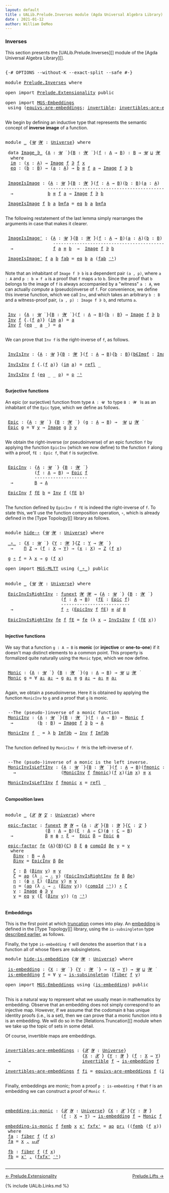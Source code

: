 ```yaml
---
layout: default
title : UALib.Prelude.Inverses module (Agda Universal Algebra Library)
date : 2021-01-12
author: William DeMeo
---
```


### <a id="inverses">Inverses</a>

This section presents the [UALib.Prelude.Inverses][] module of the [Agda Universal Algebra Library][].

<pre class="Agda">

<a id="290" class="Symbol">{-#</a> <a id="294" class="Keyword">OPTIONS</a> <a id="302" class="Pragma">--without-K</a> <a id="314" class="Pragma">--exact-split</a> <a id="328" class="Pragma">--safe</a> <a id="335" class="Symbol">#-}</a>

<a id="340" class="Keyword">module</a> <a id="347" href="Prelude.Inverses.html" class="Module">Prelude.Inverses</a> <a id="364" class="Keyword">where</a>

<a id="371" class="Keyword">open</a> <a id="376" class="Keyword">import</a> <a id="383" href="Prelude.Extensionality.html" class="Module">Prelude.Extensionality</a> <a id="406" class="Keyword">public</a>

<a id="414" class="Keyword">open</a> <a id="419" class="Keyword">import</a> <a id="426" href="MGS-Embeddings.html" class="Module">MGS-Embeddings</a>
 <a id="442" class="Keyword">using</a> <a id="448" class="Symbol">(</a><a id="449" href="MGS-Embeddings.html#1410" class="Function">equivs-are-embeddings</a><a id="470" class="Symbol">;</a> <a id="472" href="MGS-Equivalences.html#370" class="Function">invertible</a><a id="482" class="Symbol">;</a> <a id="484" href="MGS-Equivalences.html#2127" class="Function">invertibles-are-equivs</a><a id="506" class="Symbol">)</a> <a id="508" class="Keyword">public</a>

</pre>

We begin by defining an inductive type that represents the semantic concept of **inverse image** of a function.

<pre class="Agda">

<a id="655" class="Keyword">module</a> <a id="662" href="Prelude.Inverses.html#662" class="Module">_</a> <a id="664" class="Symbol">{</a><a id="665" href="Prelude.Inverses.html#665" class="Bound">𝓤</a> <a id="667" href="Prelude.Inverses.html#667" class="Bound">𝓦</a> <a id="669" class="Symbol">:</a> <a id="671" href="Agda.Primitive.html#423" class="Postulate">Universe</a><a id="679" class="Symbol">}</a> <a id="681" class="Keyword">where</a>

 <a id="689" class="Keyword">data</a> <a id="694" href="Prelude.Inverses.html#694" class="Datatype Operator">Image_∋_</a> <a id="703" class="Symbol">{</a><a id="704" href="Prelude.Inverses.html#704" class="Bound">A</a> <a id="706" class="Symbol">:</a> <a id="708" href="Prelude.Inverses.html#665" class="Bound">𝓤</a> <a id="710" href="Universes.html#403" class="Function Operator">̇</a> <a id="712" class="Symbol">}{</a><a id="714" href="Prelude.Inverses.html#714" class="Bound">B</a> <a id="716" class="Symbol">:</a> <a id="718" href="Prelude.Inverses.html#667" class="Bound">𝓦</a> <a id="720" href="Universes.html#403" class="Function Operator">̇</a> <a id="722" class="Symbol">}(</a><a id="724" href="Prelude.Inverses.html#724" class="Bound">f</a> <a id="726" class="Symbol">:</a> <a id="728" href="Prelude.Inverses.html#704" class="Bound">A</a> <a id="730" class="Symbol">→</a> <a id="732" href="Prelude.Inverses.html#714" class="Bound">B</a><a id="733" class="Symbol">)</a> <a id="735" class="Symbol">:</a> <a id="737" href="Prelude.Inverses.html#714" class="Bound">B</a> <a id="739" class="Symbol">→</a> <a id="741" href="Prelude.Inverses.html#665" class="Bound">𝓤</a> <a id="743" href="Agda.Primitive.html#636" class="Primitive Operator">⊔</a> <a id="745" href="Prelude.Inverses.html#667" class="Bound">𝓦</a> <a id="747" href="Universes.html#403" class="Function Operator">̇</a>
  <a id="751" class="Keyword">where</a>
  <a id="759" href="Prelude.Inverses.html#759" class="InductiveConstructor">im</a> <a id="762" class="Symbol">:</a> <a id="764" class="Symbol">(</a><a id="765" href="Prelude.Inverses.html#765" class="Bound">x</a> <a id="767" class="Symbol">:</a> <a id="769" href="Prelude.Inverses.html#704" class="Bound">A</a><a id="770" class="Symbol">)</a> <a id="772" class="Symbol">→</a> <a id="774" href="Prelude.Inverses.html#694" class="Datatype Operator">Image</a> <a id="780" href="Prelude.Inverses.html#724" class="Bound">f</a> <a id="782" href="Prelude.Inverses.html#694" class="Datatype Operator">∋</a> <a id="784" href="Prelude.Inverses.html#724" class="Bound">f</a> <a id="786" href="Prelude.Inverses.html#765" class="Bound">x</a>
  <a id="790" href="Prelude.Inverses.html#790" class="InductiveConstructor">eq</a> <a id="793" class="Symbol">:</a> <a id="795" class="Symbol">(</a><a id="796" href="Prelude.Inverses.html#796" class="Bound">b</a> <a id="798" class="Symbol">:</a> <a id="800" href="Prelude.Inverses.html#714" class="Bound">B</a><a id="801" class="Symbol">)</a> <a id="803" class="Symbol">→</a> <a id="805" class="Symbol">(</a><a id="806" href="Prelude.Inverses.html#806" class="Bound">a</a> <a id="808" class="Symbol">:</a> <a id="810" href="Prelude.Inverses.html#704" class="Bound">A</a><a id="811" class="Symbol">)</a> <a id="813" class="Symbol">→</a> <a id="815" href="Prelude.Inverses.html#796" class="Bound">b</a> <a id="817" href="Prelude.Equality.html#1231" class="Datatype Operator">≡</a> <a id="819" href="Prelude.Inverses.html#724" class="Bound">f</a> <a id="821" href="Prelude.Inverses.html#806" class="Bound">a</a> <a id="823" class="Symbol">→</a> <a id="825" href="Prelude.Inverses.html#694" class="Datatype Operator">Image</a> <a id="831" href="Prelude.Inverses.html#724" class="Bound">f</a> <a id="833" href="Prelude.Inverses.html#694" class="Datatype Operator">∋</a> <a id="835" href="Prelude.Inverses.html#796" class="Bound">b</a>


 <a id="840" href="Prelude.Inverses.html#840" class="Function">ImageIsImage</a> <a id="853" class="Symbol">:</a> <a id="855" class="Symbol">{</a><a id="856" href="Prelude.Inverses.html#856" class="Bound">A</a> <a id="858" class="Symbol">:</a> <a id="860" href="Prelude.Inverses.html#665" class="Bound">𝓤</a> <a id="862" href="Universes.html#403" class="Function Operator">̇</a><a id="863" class="Symbol">}{</a><a id="865" href="Prelude.Inverses.html#865" class="Bound">B</a> <a id="867" class="Symbol">:</a> <a id="869" href="Prelude.Inverses.html#667" class="Bound">𝓦</a> <a id="871" href="Universes.html#403" class="Function Operator">̇</a><a id="872" class="Symbol">}(</a><a id="874" href="Prelude.Inverses.html#874" class="Bound">f</a> <a id="876" class="Symbol">:</a> <a id="878" href="Prelude.Inverses.html#856" class="Bound">A</a> <a id="880" class="Symbol">→</a> <a id="882" href="Prelude.Inverses.html#865" class="Bound">B</a><a id="883" class="Symbol">)(</a><a id="885" href="Prelude.Inverses.html#885" class="Bound">b</a> <a id="887" class="Symbol">:</a> <a id="889" href="Prelude.Inverses.html#865" class="Bound">B</a><a id="890" class="Symbol">)(</a><a id="892" href="Prelude.Inverses.html#892" class="Bound">a</a> <a id="894" class="Symbol">:</a> <a id="896" href="Prelude.Inverses.html#856" class="Bound">A</a><a id="897" class="Symbol">)</a>
                <a id="915" class="Comment">---------------------------------------------</a>
  <a id="963" class="Symbol">→</a>             <a id="977" href="Prelude.Inverses.html#885" class="Bound">b</a> <a id="979" href="Prelude.Equality.html#1231" class="Datatype Operator">≡</a> <a id="981" href="Prelude.Inverses.html#874" class="Bound">f</a> <a id="983" href="Prelude.Inverses.html#892" class="Bound">a</a> <a id="985" class="Symbol">→</a> <a id="987" href="Prelude.Inverses.html#694" class="Datatype Operator">Image</a> <a id="993" href="Prelude.Inverses.html#874" class="Bound">f</a> <a id="995" href="Prelude.Inverses.html#694" class="Datatype Operator">∋</a> <a id="997" href="Prelude.Inverses.html#885" class="Bound">b</a>

 <a id="1001" href="Prelude.Inverses.html#840" class="Function">ImageIsImage</a> <a id="1014" href="Prelude.Inverses.html#1014" class="Bound">f</a> <a id="1016" href="Prelude.Inverses.html#1016" class="Bound">b</a> <a id="1018" href="Prelude.Inverses.html#1018" class="Bound">a</a> <a id="1020" href="Prelude.Inverses.html#1020" class="Bound">b≡fa</a> <a id="1025" class="Symbol">=</a> <a id="1027" href="Prelude.Inverses.html#790" class="InductiveConstructor">eq</a> <a id="1030" href="Prelude.Inverses.html#1016" class="Bound">b</a> <a id="1032" href="Prelude.Inverses.html#1018" class="Bound">a</a> <a id="1034" href="Prelude.Inverses.html#1020" class="Bound">b≡fa</a>

</pre>

The following restatement of the last lemma simply rearranges the arguments in case that makes it clearer.

<pre class="Agda">

 <a id="1175" href="Prelude.Inverses.html#1175" class="Function">ImageIsImage&#39;</a> <a id="1189" class="Symbol">:</a> <a id="1191" class="Symbol">{</a><a id="1192" href="Prelude.Inverses.html#1192" class="Bound">A</a> <a id="1194" class="Symbol">:</a> <a id="1196" href="Prelude.Inverses.html#665" class="Bound">𝓤</a> <a id="1198" href="Universes.html#403" class="Function Operator">̇</a><a id="1199" class="Symbol">}{</a><a id="1201" href="Prelude.Inverses.html#1201" class="Bound">B</a> <a id="1203" class="Symbol">:</a> <a id="1205" href="Prelude.Inverses.html#667" class="Bound">𝓦</a> <a id="1207" href="Universes.html#403" class="Function Operator">̇</a><a id="1208" class="Symbol">}(</a><a id="1210" href="Prelude.Inverses.html#1210" class="Bound">f</a> <a id="1212" class="Symbol">:</a> <a id="1214" href="Prelude.Inverses.html#1192" class="Bound">A</a> <a id="1216" class="Symbol">→</a> <a id="1218" href="Prelude.Inverses.html#1201" class="Bound">B</a><a id="1219" class="Symbol">)(</a><a id="1221" href="Prelude.Inverses.html#1221" class="Bound">a</a> <a id="1223" class="Symbol">:</a> <a id="1225" href="Prelude.Inverses.html#1192" class="Bound">A</a><a id="1226" class="Symbol">)(</a><a id="1228" href="Prelude.Inverses.html#1228" class="Bound">b</a> <a id="1230" class="Symbol">:</a> <a id="1232" href="Prelude.Inverses.html#1201" class="Bound">B</a><a id="1233" class="Symbol">)</a>
                  <a id="1253" class="Comment">---------------------------------------------</a>
  <a id="1301" class="Symbol">→</a>               <a id="1317" href="Prelude.Inverses.html#1210" class="Bound">f</a> <a id="1319" href="Prelude.Inverses.html#1221" class="Bound">a</a> <a id="1321" href="Prelude.Equality.html#1231" class="Datatype Operator">≡</a> <a id="1323" href="Prelude.Inverses.html#1228" class="Bound">b</a>  <a id="1326" class="Symbol">→</a>  <a id="1329" href="Prelude.Inverses.html#694" class="Datatype Operator">Image</a> <a id="1335" href="Prelude.Inverses.html#1210" class="Bound">f</a> <a id="1337" href="Prelude.Inverses.html#694" class="Datatype Operator">∋</a> <a id="1339" href="Prelude.Inverses.html#1228" class="Bound">b</a>

 <a id="1343" href="Prelude.Inverses.html#1175" class="Function">ImageIsImage&#39;</a> <a id="1357" href="Prelude.Inverses.html#1357" class="Bound">f</a> <a id="1359" href="Prelude.Inverses.html#1359" class="Bound">a</a> <a id="1361" href="Prelude.Inverses.html#1361" class="Bound">b</a> <a id="1363" href="Prelude.Inverses.html#1363" class="Bound">fab</a> <a id="1367" class="Symbol">=</a> <a id="1369" href="Prelude.Inverses.html#790" class="InductiveConstructor">eq</a> <a id="1372" href="Prelude.Inverses.html#1361" class="Bound">b</a> <a id="1374" href="Prelude.Inverses.html#1359" class="Bound">a</a> <a id="1376" class="Symbol">(</a><a id="1377" href="Prelude.Inverses.html#1363" class="Bound">fab</a> <a id="1381" href="MGS-MLTT.html#6125" class="Function Operator">⁻¹</a><a id="1383" class="Symbol">)</a>

</pre>

Note that an inhabitant of `Image f ∋ b` is a dependent pair `(a , p)`, where `a : A` and `p : b ≡ f a` is a proof that `f` maps `a` to `b`.  Since the proof that `b` belongs to the image of `f` is always accompanied by a "witness" `a : A`, we can actually *compute* a (pseudo)inverse of `f`. For convenience, we define this inverse function, which we call `Inv`, and which takes an arbitrary `b : B` and a witness-proof pair, `(a , p) : Image f ∋ b`, and returns `a`.

<pre class="Agda">

 <a id="1883" href="Prelude.Inverses.html#1883" class="Function">Inv</a> <a id="1887" class="Symbol">:</a> <a id="1889" class="Symbol">{</a><a id="1890" href="Prelude.Inverses.html#1890" class="Bound">A</a> <a id="1892" class="Symbol">:</a> <a id="1894" href="Prelude.Inverses.html#665" class="Bound">𝓤</a> <a id="1896" href="Universes.html#403" class="Function Operator">̇</a> <a id="1898" class="Symbol">}{</a><a id="1900" href="Prelude.Inverses.html#1900" class="Bound">B</a> <a id="1902" class="Symbol">:</a> <a id="1904" href="Prelude.Inverses.html#667" class="Bound">𝓦</a> <a id="1906" href="Universes.html#403" class="Function Operator">̇</a> <a id="1908" class="Symbol">}(</a><a id="1910" href="Prelude.Inverses.html#1910" class="Bound">f</a> <a id="1912" class="Symbol">:</a> <a id="1914" href="Prelude.Inverses.html#1890" class="Bound">A</a> <a id="1916" class="Symbol">→</a> <a id="1918" href="Prelude.Inverses.html#1900" class="Bound">B</a><a id="1919" class="Symbol">){</a><a id="1921" href="Prelude.Inverses.html#1921" class="Bound">b</a> <a id="1923" class="Symbol">:</a> <a id="1925" href="Prelude.Inverses.html#1900" class="Bound">B</a><a id="1926" class="Symbol">}</a> <a id="1928" class="Symbol">→</a> <a id="1930" href="Prelude.Inverses.html#694" class="Datatype Operator">Image</a> <a id="1936" href="Prelude.Inverses.html#1910" class="Bound">f</a> <a id="1938" href="Prelude.Inverses.html#694" class="Datatype Operator">∋</a> <a id="1940" href="Prelude.Inverses.html#1921" class="Bound">b</a>  <a id="1943" class="Symbol">→</a>  <a id="1946" href="Prelude.Inverses.html#1890" class="Bound">A</a>
 <a id="1949" href="Prelude.Inverses.html#1883" class="Function">Inv</a> <a id="1953" href="Prelude.Inverses.html#1953" class="Bound">f</a> <a id="1955" class="Symbol">{</a><a id="1956" class="DottedPattern Symbol">.(</a><a id="1958" href="Prelude.Inverses.html#1953" class="DottedPattern Bound">f</a> <a id="1960" href="Prelude.Inverses.html#1968" class="DottedPattern Bound">a</a><a id="1961" class="DottedPattern Symbol">)</a><a id="1962" class="Symbol">}</a> <a id="1964" class="Symbol">(</a><a id="1965" href="Prelude.Inverses.html#759" class="InductiveConstructor">im</a> <a id="1968" href="Prelude.Inverses.html#1968" class="Bound">a</a><a id="1969" class="Symbol">)</a> <a id="1971" class="Symbol">=</a> <a id="1973" href="Prelude.Inverses.html#1968" class="Bound">a</a>
 <a id="1976" href="Prelude.Inverses.html#1883" class="Function">Inv</a> <a id="1980" href="Prelude.Inverses.html#1980" class="Bound">f</a> <a id="1982" class="Symbol">(</a><a id="1983" href="Prelude.Inverses.html#790" class="InductiveConstructor">eq</a> <a id="1986" class="Symbol">_</a> <a id="1988" href="Prelude.Inverses.html#1988" class="Bound">a</a> <a id="1990" class="Symbol">_)</a> <a id="1993" class="Symbol">=</a> <a id="1995" href="Prelude.Inverses.html#1988" class="Bound">a</a>

</pre>

We can prove that `Inv f` is the right-inverse of `f`, as follows.

<pre class="Agda">

 <a id="2093" href="Prelude.Inverses.html#2093" class="Function">InvIsInv</a> <a id="2102" class="Symbol">:</a> <a id="2104" class="Symbol">{</a><a id="2105" href="Prelude.Inverses.html#2105" class="Bound">A</a> <a id="2107" class="Symbol">:</a> <a id="2109" href="Prelude.Inverses.html#665" class="Bound">𝓤</a> <a id="2111" href="Universes.html#403" class="Function Operator">̇</a><a id="2112" class="Symbol">}{</a><a id="2114" href="Prelude.Inverses.html#2114" class="Bound">B</a> <a id="2116" class="Symbol">:</a> <a id="2118" href="Prelude.Inverses.html#667" class="Bound">𝓦</a> <a id="2120" href="Universes.html#403" class="Function Operator">̇</a><a id="2121" class="Symbol">}(</a><a id="2123" href="Prelude.Inverses.html#2123" class="Bound">f</a> <a id="2125" class="Symbol">:</a> <a id="2127" href="Prelude.Inverses.html#2105" class="Bound">A</a> <a id="2129" class="Symbol">→</a> <a id="2131" href="Prelude.Inverses.html#2114" class="Bound">B</a><a id="2132" class="Symbol">){</a><a id="2134" href="Prelude.Inverses.html#2134" class="Bound">b</a> <a id="2136" class="Symbol">:</a> <a id="2138" href="Prelude.Inverses.html#2114" class="Bound">B</a><a id="2139" class="Symbol">}(</a><a id="2141" href="Prelude.Inverses.html#2141" class="Bound">b∈Imgf</a> <a id="2148" class="Symbol">:</a> <a id="2150" href="Prelude.Inverses.html#694" class="Datatype Operator">Image</a> <a id="2156" href="Prelude.Inverses.html#2123" class="Bound">f</a> <a id="2158" href="Prelude.Inverses.html#694" class="Datatype Operator">∋</a> <a id="2160" href="Prelude.Inverses.html#2134" class="Bound">b</a><a id="2161" class="Symbol">)</a> <a id="2163" class="Symbol">→</a> <a id="2165" href="Prelude.Inverses.html#2123" class="Bound">f</a><a id="2166" class="Symbol">(</a><a id="2167" href="Prelude.Inverses.html#1883" class="Function">Inv</a> <a id="2171" href="Prelude.Inverses.html#2123" class="Bound">f</a> <a id="2173" href="Prelude.Inverses.html#2141" class="Bound">b∈Imgf</a><a id="2179" class="Symbol">)</a> <a id="2181" href="Prelude.Equality.html#1231" class="Datatype Operator">≡</a> <a id="2183" href="Prelude.Inverses.html#2134" class="Bound">b</a>

 <a id="2187" href="Prelude.Inverses.html#2093" class="Function">InvIsInv</a> <a id="2196" href="Prelude.Inverses.html#2196" class="Bound">f</a> <a id="2198" class="Symbol">{</a><a id="2199" class="DottedPattern Symbol">.(</a><a id="2201" href="Prelude.Inverses.html#2196" class="DottedPattern Bound">f</a> <a id="2203" href="Prelude.Inverses.html#2211" class="DottedPattern Bound">a</a><a id="2204" class="DottedPattern Symbol">)</a><a id="2205" class="Symbol">}</a> <a id="2207" class="Symbol">(</a><a id="2208" href="Prelude.Inverses.html#759" class="InductiveConstructor">im</a> <a id="2211" href="Prelude.Inverses.html#2211" class="Bound">a</a><a id="2212" class="Symbol">)</a> <a id="2214" class="Symbol">=</a> <a id="2216" href="Prelude.Equality.html#1413" class="InductiveConstructor">refl</a> <a id="2221" class="Symbol">_</a>

 <a id="2225" href="Prelude.Inverses.html#2093" class="Function">InvIsInv</a> <a id="2234" href="Prelude.Inverses.html#2234" class="Bound">f</a> <a id="2236" class="Symbol">(</a><a id="2237" href="Prelude.Inverses.html#790" class="InductiveConstructor">eq</a> <a id="2240" class="Symbol">_</a> <a id="2242" class="Symbol">_</a> <a id="2244" href="Prelude.Inverses.html#2244" class="Bound">p</a><a id="2245" class="Symbol">)</a> <a id="2247" class="Symbol">=</a> <a id="2249" href="Prelude.Inverses.html#2244" class="Bound">p</a> <a id="2251" href="MGS-MLTT.html#6125" class="Function Operator">⁻¹</a>

</pre>





#### <a id="surjective-functions">Surjective functions</a>

An epic (or surjective) function from type `A : 𝓤 ̇` to type `B : 𝓦 ̇` is as an inhabitant of the `Epic` type, which we define as follows.

<pre class="Agda">

 <a id="2486" href="Prelude.Inverses.html#2486" class="Function">Epic</a> <a id="2491" class="Symbol">:</a> <a id="2493" class="Symbol">{</a><a id="2494" href="Prelude.Inverses.html#2494" class="Bound">A</a> <a id="2496" class="Symbol">:</a> <a id="2498" href="Prelude.Inverses.html#665" class="Bound">𝓤</a> <a id="2500" href="Universes.html#403" class="Function Operator">̇</a> <a id="2502" class="Symbol">}</a> <a id="2504" class="Symbol">{</a><a id="2505" href="Prelude.Inverses.html#2505" class="Bound">B</a> <a id="2507" class="Symbol">:</a> <a id="2509" href="Prelude.Inverses.html#667" class="Bound">𝓦</a> <a id="2511" href="Universes.html#403" class="Function Operator">̇</a> <a id="2513" class="Symbol">}</a> <a id="2515" class="Symbol">(</a><a id="2516" href="Prelude.Inverses.html#2516" class="Bound">g</a> <a id="2518" class="Symbol">:</a> <a id="2520" href="Prelude.Inverses.html#2494" class="Bound">A</a> <a id="2522" class="Symbol">→</a> <a id="2524" href="Prelude.Inverses.html#2505" class="Bound">B</a><a id="2525" class="Symbol">)</a> <a id="2527" class="Symbol">→</a>  <a id="2530" href="Prelude.Inverses.html#665" class="Bound">𝓤</a> <a id="2532" href="Agda.Primitive.html#636" class="Primitive Operator">⊔</a> <a id="2534" href="Prelude.Inverses.html#667" class="Bound">𝓦</a> <a id="2536" href="Universes.html#403" class="Function Operator">̇</a>
 <a id="2539" href="Prelude.Inverses.html#2486" class="Function">Epic</a> <a id="2544" href="Prelude.Inverses.html#2544" class="Bound">g</a> <a id="2546" class="Symbol">=</a> <a id="2548" class="Symbol">∀</a> <a id="2550" href="Prelude.Inverses.html#2550" class="Bound">y</a> <a id="2552" class="Symbol">→</a> <a id="2554" href="Prelude.Inverses.html#694" class="Datatype Operator">Image</a> <a id="2560" href="Prelude.Inverses.html#2544" class="Bound">g</a> <a id="2562" href="Prelude.Inverses.html#694" class="Datatype Operator">∋</a> <a id="2564" href="Prelude.Inverses.html#2550" class="Bound">y</a>

</pre>

We obtain the right-inverse (or pseudoinverse) of an epic function `f` by applying the function `EpicInv` (which we now define) to the function `f` along with a proof, `fE : Epic f`, that `f` is surjective.

<pre class="Agda">

 <a id="2802" href="Prelude.Inverses.html#2802" class="Function">EpicInv</a> <a id="2810" class="Symbol">:</a> <a id="2812" class="Symbol">{</a><a id="2813" href="Prelude.Inverses.html#2813" class="Bound">A</a> <a id="2815" class="Symbol">:</a> <a id="2817" href="Prelude.Inverses.html#665" class="Bound">𝓤</a> <a id="2819" href="Universes.html#403" class="Function Operator">̇</a> <a id="2821" class="Symbol">}</a> <a id="2823" class="Symbol">{</a><a id="2824" href="Prelude.Inverses.html#2824" class="Bound">B</a> <a id="2826" class="Symbol">:</a> <a id="2828" href="Prelude.Inverses.html#667" class="Bound">𝓦</a> <a id="2830" href="Universes.html#403" class="Function Operator">̇</a> <a id="2832" class="Symbol">}</a>
           <a id="2845" class="Symbol">(</a><a id="2846" href="Prelude.Inverses.html#2846" class="Bound">f</a> <a id="2848" class="Symbol">:</a> <a id="2850" href="Prelude.Inverses.html#2813" class="Bound">A</a> <a id="2852" class="Symbol">→</a> <a id="2854" href="Prelude.Inverses.html#2824" class="Bound">B</a><a id="2855" class="Symbol">)</a> <a id="2857" class="Symbol">→</a> <a id="2859" href="Prelude.Inverses.html#2486" class="Function">Epic</a> <a id="2864" href="Prelude.Inverses.html#2846" class="Bound">f</a>
           <a id="2877" class="Comment">--------------------</a>
  <a id="2900" class="Symbol">→</a>        <a id="2909" href="Prelude.Inverses.html#2824" class="Bound">B</a> <a id="2911" class="Symbol">→</a> <a id="2913" href="Prelude.Inverses.html#2813" class="Bound">A</a>

 <a id="2917" href="Prelude.Inverses.html#2802" class="Function">EpicInv</a> <a id="2925" href="Prelude.Inverses.html#2925" class="Bound">f</a> <a id="2927" href="Prelude.Inverses.html#2927" class="Bound">fE</a> <a id="2930" href="Prelude.Inverses.html#2930" class="Bound">b</a> <a id="2932" class="Symbol">=</a> <a id="2934" href="Prelude.Inverses.html#1883" class="Function">Inv</a> <a id="2938" href="Prelude.Inverses.html#2925" class="Bound">f</a> <a id="2940" class="Symbol">(</a><a id="2941" href="Prelude.Inverses.html#2927" class="Bound">fE</a> <a id="2944" href="Prelude.Inverses.html#2930" class="Bound">b</a><a id="2945" class="Symbol">)</a>

</pre>

The function defined by `EpicInv f fE` is indeed the right-inverse of `f`. To state this, we'll use the function composition operation, `∘`, which is already defined in the [Type Topology][] library as follows.

<pre class="Agda">

<a id="3186" class="Keyword">module</a> <a id="hide-∘"></a><a id="3193" href="Prelude.Inverses.html#3193" class="Module">hide-∘</a> <a id="3200" class="Symbol">{</a><a id="3201" href="Prelude.Inverses.html#3201" class="Bound">𝓤</a> <a id="3203" href="Prelude.Inverses.html#3203" class="Bound">𝓦</a> <a id="3205" class="Symbol">:</a> <a id="3207" href="Agda.Primitive.html#423" class="Postulate">Universe</a><a id="3215" class="Symbol">}</a> <a id="3217" class="Keyword">where</a>

 <a id="hide-∘._∘_"></a><a id="3225" href="Prelude.Inverses.html#3225" class="Function Operator">_∘_</a> <a id="3229" class="Symbol">:</a> <a id="3231" class="Symbol">{</a><a id="3232" href="Prelude.Inverses.html#3232" class="Bound">X</a> <a id="3234" class="Symbol">:</a> <a id="3236" href="Prelude.Inverses.html#3201" class="Bound">𝓤</a> <a id="3238" href="Universes.html#403" class="Function Operator">̇</a> <a id="3240" class="Symbol">}</a> <a id="3242" class="Symbol">{</a><a id="3243" href="Prelude.Inverses.html#3243" class="Bound">Y</a> <a id="3245" class="Symbol">:</a> <a id="3247" href="Prelude.Inverses.html#3203" class="Bound">𝓦</a> <a id="3249" href="Universes.html#403" class="Function Operator">̇</a><a id="3250" class="Symbol">}{</a><a id="3252" href="Prelude.Inverses.html#3252" class="Bound">Z</a> <a id="3254" class="Symbol">:</a> <a id="3256" href="Prelude.Inverses.html#3243" class="Bound">Y</a> <a id="3258" class="Symbol">→</a> <a id="3260" href="Prelude.Inverses.html#3203" class="Bound">𝓦</a> <a id="3262" href="Universes.html#403" class="Function Operator">̇</a> <a id="3264" class="Symbol">}</a>
  <a id="3268" class="Symbol">→</a>    <a id="3273" href="MGS-MLTT.html#3562" class="Function">Π</a> <a id="3275" href="Prelude.Inverses.html#3252" class="Bound">Z</a> <a id="3277" class="Symbol">→</a> <a id="3279" class="Symbol">(</a><a id="3280" href="Prelude.Inverses.html#3280" class="Bound">f</a> <a id="3282" class="Symbol">:</a> <a id="3284" href="Prelude.Inverses.html#3232" class="Bound">X</a> <a id="3286" class="Symbol">→</a> <a id="3288" href="Prelude.Inverses.html#3243" class="Bound">Y</a><a id="3289" class="Symbol">)</a> <a id="3291" class="Symbol">→</a> <a id="3293" class="Symbol">(</a><a id="3294" href="Prelude.Inverses.html#3294" class="Bound">x</a> <a id="3296" class="Symbol">:</a> <a id="3298" href="Prelude.Inverses.html#3232" class="Bound">X</a><a id="3299" class="Symbol">)</a> <a id="3301" class="Symbol">→</a> <a id="3303" href="Prelude.Inverses.html#3252" class="Bound">Z</a> <a id="3305" class="Symbol">(</a><a id="3306" href="Prelude.Inverses.html#3280" class="Bound">f</a> <a id="3308" href="Prelude.Inverses.html#3294" class="Bound">x</a><a id="3309" class="Symbol">)</a>

 <a id="3313" href="Prelude.Inverses.html#3313" class="Bound">g</a> <a id="3315" href="Prelude.Inverses.html#3225" class="Function Operator">∘</a> <a id="3317" href="Prelude.Inverses.html#3317" class="Bound">f</a> <a id="3319" class="Symbol">=</a> <a id="3321" class="Symbol">λ</a> <a id="3323" href="Prelude.Inverses.html#3323" class="Bound">x</a> <a id="3325" class="Symbol">→</a> <a id="3327" href="Prelude.Inverses.html#3313" class="Bound">g</a> <a id="3329" class="Symbol">(</a><a id="3330" href="Prelude.Inverses.html#3317" class="Bound">f</a> <a id="3332" href="Prelude.Inverses.html#3323" class="Bound">x</a><a id="3333" class="Symbol">)</a>

<a id="3336" class="Keyword">open</a> <a id="3341" class="Keyword">import</a> <a id="3348" href="MGS-MLTT.html" class="Module">MGS-MLTT</a> <a id="3357" class="Keyword">using</a> <a id="3363" class="Symbol">(</a><a id="3364" href="MGS-MLTT.html#3813" class="Function Operator">_∘_</a><a id="3367" class="Symbol">)</a> <a id="3369" class="Keyword">public</a>


<a id="3378" class="Keyword">module</a> <a id="3385" href="Prelude.Inverses.html#3385" class="Module">_</a> <a id="3387" class="Symbol">{</a><a id="3388" href="Prelude.Inverses.html#3388" class="Bound">𝓤</a> <a id="3390" href="Prelude.Inverses.html#3390" class="Bound">𝓦</a> <a id="3392" class="Symbol">:</a> <a id="3394" href="Agda.Primitive.html#423" class="Postulate">Universe</a><a id="3402" class="Symbol">}</a> <a id="3404" class="Keyword">where</a>

 <a id="3412" href="Prelude.Inverses.html#3412" class="Function">EpicInvIsRightInv</a> <a id="3430" class="Symbol">:</a> <a id="3432" href="MGS-FunExt-from-Univalence.html#393" class="Function">funext</a> <a id="3439" href="Prelude.Inverses.html#3390" class="Bound">𝓦</a> <a id="3441" href="Prelude.Inverses.html#3390" class="Bound">𝓦</a> <a id="3443" class="Symbol">→</a> <a id="3445" class="Symbol">{</a><a id="3446" href="Prelude.Inverses.html#3446" class="Bound">A</a> <a id="3448" class="Symbol">:</a> <a id="3450" href="Prelude.Inverses.html#3388" class="Bound">𝓤</a> <a id="3452" href="Universes.html#403" class="Function Operator">̇</a> <a id="3454" class="Symbol">}</a> <a id="3456" class="Symbol">{</a><a id="3457" href="Prelude.Inverses.html#3457" class="Bound">B</a> <a id="3459" class="Symbol">:</a> <a id="3461" href="Prelude.Inverses.html#3390" class="Bound">𝓦</a> <a id="3463" href="Universes.html#403" class="Function Operator">̇</a> <a id="3465" class="Symbol">}</a>
                     <a id="3488" class="Symbol">(</a><a id="3489" href="Prelude.Inverses.html#3489" class="Bound">f</a> <a id="3491" class="Symbol">:</a> <a id="3493" href="Prelude.Inverses.html#3446" class="Bound">A</a> <a id="3495" class="Symbol">→</a> <a id="3497" href="Prelude.Inverses.html#3457" class="Bound">B</a><a id="3498" class="Symbol">)</a>  <a id="3501" class="Symbol">(</a><a id="3502" href="Prelude.Inverses.html#3502" class="Bound">fE</a> <a id="3505" class="Symbol">:</a> <a id="3507" href="Prelude.Inverses.html#2486" class="Function">Epic</a> <a id="3512" href="Prelude.Inverses.html#3489" class="Bound">f</a><a id="3513" class="Symbol">)</a>
                     <a id="3536" class="Comment">--------------------------</a>
  <a id="3565" class="Symbol">→</a>                  <a id="3584" href="Prelude.Inverses.html#3489" class="Bound">f</a> <a id="3586" href="MGS-MLTT.html#3813" class="Function Operator">∘</a> <a id="3588" class="Symbol">(</a><a id="3589" href="Prelude.Inverses.html#2802" class="Function">EpicInv</a> <a id="3597" href="Prelude.Inverses.html#3489" class="Bound">f</a> <a id="3599" href="Prelude.Inverses.html#3502" class="Bound">fE</a><a id="3601" class="Symbol">)</a> <a id="3603" href="Prelude.Equality.html#1231" class="Datatype Operator">≡</a> <a id="3605" href="MGS-MLTT.html#3778" class="Function">𝑖𝑑</a> <a id="3608" href="Prelude.Inverses.html#3457" class="Bound">B</a>

 <a id="3612" href="Prelude.Inverses.html#3412" class="Function">EpicInvIsRightInv</a> <a id="3630" href="Prelude.Inverses.html#3630" class="Bound">fe</a> <a id="3633" href="Prelude.Inverses.html#3633" class="Bound">f</a> <a id="3635" href="Prelude.Inverses.html#3635" class="Bound">fE</a> <a id="3638" class="Symbol">=</a> <a id="3640" href="Prelude.Inverses.html#3630" class="Bound">fe</a> <a id="3643" class="Symbol">(λ</a> <a id="3646" href="Prelude.Inverses.html#3646" class="Bound">x</a> <a id="3648" class="Symbol">→</a> <a id="3650" href="Prelude.Inverses.html#2093" class="Function">InvIsInv</a> <a id="3659" href="Prelude.Inverses.html#3633" class="Bound">f</a> <a id="3661" class="Symbol">(</a><a id="3662" href="Prelude.Inverses.html#3635" class="Bound">fE</a> <a id="3665" href="Prelude.Inverses.html#3646" class="Bound">x</a><a id="3666" class="Symbol">))</a>

</pre>





#### <a id="injective-functions">Injective functions</a>

We say that a function `g : A → B` is **monic** (or **injective** or **one-to-one**) if it doesn't map distinct elements to a common point. This property is formalized quite naturally using the `Monic` type, which we now define.

<pre class="Agda">

 <a id="3989" href="Prelude.Inverses.html#3989" class="Function">Monic</a> <a id="3995" class="Symbol">:</a> <a id="3997" class="Symbol">{</a><a id="3998" href="Prelude.Inverses.html#3998" class="Bound">A</a> <a id="4000" class="Symbol">:</a> <a id="4002" href="Prelude.Inverses.html#3388" class="Bound">𝓤</a> <a id="4004" href="Universes.html#403" class="Function Operator">̇</a> <a id="4006" class="Symbol">}</a> <a id="4008" class="Symbol">{</a><a id="4009" href="Prelude.Inverses.html#4009" class="Bound">B</a> <a id="4011" class="Symbol">:</a> <a id="4013" href="Prelude.Inverses.html#3390" class="Bound">𝓦</a> <a id="4015" href="Universes.html#403" class="Function Operator">̇</a> <a id="4017" class="Symbol">}(</a><a id="4019" href="Prelude.Inverses.html#4019" class="Bound">g</a> <a id="4021" class="Symbol">:</a> <a id="4023" href="Prelude.Inverses.html#3998" class="Bound">A</a> <a id="4025" class="Symbol">→</a> <a id="4027" href="Prelude.Inverses.html#4009" class="Bound">B</a><a id="4028" class="Symbol">)</a> <a id="4030" class="Symbol">→</a> <a id="4032" href="Prelude.Inverses.html#3388" class="Bound">𝓤</a> <a id="4034" href="Agda.Primitive.html#636" class="Primitive Operator">⊔</a> <a id="4036" href="Prelude.Inverses.html#3390" class="Bound">𝓦</a> <a id="4038" href="Universes.html#403" class="Function Operator">̇</a>
 <a id="4041" href="Prelude.Inverses.html#3989" class="Function">Monic</a> <a id="4047" href="Prelude.Inverses.html#4047" class="Bound">g</a> <a id="4049" class="Symbol">=</a> <a id="4051" class="Symbol">∀</a> <a id="4053" href="Prelude.Inverses.html#4053" class="Bound">a₁</a> <a id="4056" href="Prelude.Inverses.html#4056" class="Bound">a₂</a> <a id="4059" class="Symbol">→</a> <a id="4061" href="Prelude.Inverses.html#4047" class="Bound">g</a> <a id="4063" href="Prelude.Inverses.html#4053" class="Bound">a₁</a> <a id="4066" href="Prelude.Equality.html#1231" class="Datatype Operator">≡</a> <a id="4068" href="Prelude.Inverses.html#4047" class="Bound">g</a> <a id="4070" href="Prelude.Inverses.html#4056" class="Bound">a₂</a> <a id="4073" class="Symbol">→</a> <a id="4075" href="Prelude.Inverses.html#4053" class="Bound">a₁</a> <a id="4078" href="Prelude.Equality.html#1231" class="Datatype Operator">≡</a> <a id="4080" href="Prelude.Inverses.html#4056" class="Bound">a₂</a>

</pre>

Again, we obtain a pseudoinverse. Here it is obtained by applying the function `MonicInv` to `g` and a proof that `g` is monic.

<pre class="Agda">

 <a id="4240" class="Comment">--The (pseudo-)inverse of a monic function</a>
 <a id="4284" href="Prelude.Inverses.html#4284" class="Function">MonicInv</a> <a id="4293" class="Symbol">:</a> <a id="4295" class="Symbol">{</a><a id="4296" href="Prelude.Inverses.html#4296" class="Bound">A</a> <a id="4298" class="Symbol">:</a> <a id="4300" href="Prelude.Inverses.html#3388" class="Bound">𝓤</a> <a id="4302" href="Universes.html#403" class="Function Operator">̇</a> <a id="4304" class="Symbol">}{</a><a id="4306" href="Prelude.Inverses.html#4306" class="Bound">B</a> <a id="4308" class="Symbol">:</a> <a id="4310" href="Prelude.Inverses.html#3390" class="Bound">𝓦</a> <a id="4312" href="Universes.html#403" class="Function Operator">̇</a> <a id="4314" class="Symbol">}(</a><a id="4316" href="Prelude.Inverses.html#4316" class="Bound">f</a> <a id="4318" class="Symbol">:</a> <a id="4320" href="Prelude.Inverses.html#4296" class="Bound">A</a> <a id="4322" class="Symbol">→</a> <a id="4324" href="Prelude.Inverses.html#4306" class="Bound">B</a><a id="4325" class="Symbol">)</a> <a id="4327" class="Symbol">→</a> <a id="4329" href="Prelude.Inverses.html#3989" class="Function">Monic</a> <a id="4335" href="Prelude.Inverses.html#4316" class="Bound">f</a>
  <a id="4339" class="Symbol">→</a>         <a id="4349" class="Symbol">(</a><a id="4350" href="Prelude.Inverses.html#4350" class="Bound">b</a> <a id="4352" class="Symbol">:</a> <a id="4354" href="Prelude.Inverses.html#4306" class="Bound">B</a><a id="4355" class="Symbol">)</a> <a id="4357" class="Symbol">→</a> <a id="4359" href="Prelude.Inverses.html#694" class="Datatype Operator">Image</a> <a id="4365" href="Prelude.Inverses.html#4316" class="Bound">f</a> <a id="4367" href="Prelude.Inverses.html#694" class="Datatype Operator">∋</a> <a id="4369" href="Prelude.Inverses.html#4350" class="Bound">b</a> <a id="4371" class="Symbol">→</a> <a id="4373" href="Prelude.Inverses.html#4296" class="Bound">A</a>

 <a id="4377" href="Prelude.Inverses.html#4284" class="Function">MonicInv</a> <a id="4386" href="Prelude.Inverses.html#4386" class="Bound">f</a> <a id="4388" class="Symbol">_</a> <a id="4390" class="Symbol">=</a> <a id="4392" class="Symbol">λ</a> <a id="4394" href="Prelude.Inverses.html#4394" class="Bound">b</a> <a id="4396" href="Prelude.Inverses.html#4396" class="Bound">Imf∋b</a> <a id="4402" class="Symbol">→</a> <a id="4404" href="Prelude.Inverses.html#1883" class="Function">Inv</a> <a id="4408" href="Prelude.Inverses.html#4386" class="Bound">f</a> <a id="4410" href="Prelude.Inverses.html#4396" class="Bound">Imf∋b</a>

</pre>

The function defined by `MonicInv f fM` is the left-inverse of `f`.

<pre class="Agda">

 <a id="4513" class="Comment">--The (psudo-)inverse of a monic is the left inverse.</a>
 <a id="4568" href="Prelude.Inverses.html#4568" class="Function">MonicInvIsLeftInv</a> <a id="4586" class="Symbol">:</a> <a id="4588" class="Symbol">{</a><a id="4589" href="Prelude.Inverses.html#4589" class="Bound">A</a> <a id="4591" class="Symbol">:</a> <a id="4593" href="Prelude.Inverses.html#3388" class="Bound">𝓤</a> <a id="4595" href="Universes.html#403" class="Function Operator">̇</a> <a id="4597" class="Symbol">}{</a><a id="4599" href="Prelude.Inverses.html#4599" class="Bound">B</a> <a id="4601" class="Symbol">:</a> <a id="4603" href="Prelude.Inverses.html#3390" class="Bound">𝓦</a> <a id="4605" href="Universes.html#403" class="Function Operator">̇</a> <a id="4607" class="Symbol">}(</a><a id="4609" href="Prelude.Inverses.html#4609" class="Bound">f</a> <a id="4611" class="Symbol">:</a> <a id="4613" href="Prelude.Inverses.html#4589" class="Bound">A</a> <a id="4615" class="Symbol">→</a> <a id="4617" href="Prelude.Inverses.html#4599" class="Bound">B</a><a id="4618" class="Symbol">)(</a><a id="4620" href="Prelude.Inverses.html#4620" class="Bound">fmonic</a> <a id="4627" class="Symbol">:</a> <a id="4629" href="Prelude.Inverses.html#3989" class="Function">Monic</a> <a id="4635" href="Prelude.Inverses.html#4609" class="Bound">f</a><a id="4636" class="Symbol">)(</a><a id="4638" href="Prelude.Inverses.html#4638" class="Bound">x</a> <a id="4640" class="Symbol">:</a> <a id="4642" href="Prelude.Inverses.html#4589" class="Bound">A</a><a id="4643" class="Symbol">)</a>
   <a id="4648" class="Symbol">→</a>                 <a id="4666" class="Symbol">(</a><a id="4667" href="Prelude.Inverses.html#4284" class="Function">MonicInv</a> <a id="4676" href="Prelude.Inverses.html#4609" class="Bound">f</a> <a id="4678" href="Prelude.Inverses.html#4620" class="Bound">fmonic</a><a id="4684" class="Symbol">)(</a><a id="4686" href="Prelude.Inverses.html#4609" class="Bound">f</a> <a id="4688" href="Prelude.Inverses.html#4638" class="Bound">x</a><a id="4689" class="Symbol">)(</a><a id="4691" href="Prelude.Inverses.html#759" class="InductiveConstructor">im</a> <a id="4694" href="Prelude.Inverses.html#4638" class="Bound">x</a><a id="4695" class="Symbol">)</a> <a id="4697" href="Prelude.Equality.html#1231" class="Datatype Operator">≡</a> <a id="4699" href="Prelude.Inverses.html#4638" class="Bound">x</a>

 <a id="4703" href="Prelude.Inverses.html#4568" class="Function">MonicInvIsLeftInv</a> <a id="4721" href="Prelude.Inverses.html#4721" class="Bound">f</a> <a id="4723" href="Prelude.Inverses.html#4723" class="Bound">fmonic</a> <a id="4730" href="Prelude.Inverses.html#4730" class="Bound">x</a> <a id="4732" class="Symbol">=</a> <a id="4734" href="Prelude.Equality.html#1413" class="InductiveConstructor">refl</a> <a id="4739" class="Symbol">_</a>

</pre>



#### <a id="composition-laws">Composition laws</a>

<pre class="Agda">

<a id="4822" class="Keyword">module</a> <a id="4829" href="Prelude.Inverses.html#4829" class="Module">_</a> <a id="4831" class="Symbol">{</a><a id="4832" href="Prelude.Inverses.html#4832" class="Bound">𝓧</a> <a id="4834" href="Prelude.Inverses.html#4834" class="Bound">𝓨</a> <a id="4836" href="Prelude.Inverses.html#4836" class="Bound">𝓩</a> <a id="4838" class="Symbol">:</a> <a id="4840" href="Agda.Primitive.html#423" class="Postulate">Universe</a><a id="4848" class="Symbol">}</a> <a id="4850" class="Keyword">where</a>

 <a id="4858" href="Prelude.Inverses.html#4858" class="Function">epic-factor</a> <a id="4870" class="Symbol">:</a> <a id="4872" href="MGS-FunExt-from-Univalence.html#393" class="Function">funext</a> <a id="4879" href="Prelude.Inverses.html#4834" class="Bound">𝓨</a> <a id="4881" href="Prelude.Inverses.html#4834" class="Bound">𝓨</a> <a id="4883" class="Symbol">→</a> <a id="4885" class="Symbol">{</a><a id="4886" href="Prelude.Inverses.html#4886" class="Bound">A</a> <a id="4888" class="Symbol">:</a> <a id="4890" href="Prelude.Inverses.html#4832" class="Bound">𝓧</a> <a id="4892" href="Universes.html#403" class="Function Operator">̇</a><a id="4893" class="Symbol">}{</a><a id="4895" href="Prelude.Inverses.html#4895" class="Bound">B</a> <a id="4897" class="Symbol">:</a> <a id="4899" href="Prelude.Inverses.html#4834" class="Bound">𝓨</a> <a id="4901" href="Universes.html#403" class="Function Operator">̇</a><a id="4902" class="Symbol">}{</a><a id="4904" href="Prelude.Inverses.html#4904" class="Bound">C</a> <a id="4906" class="Symbol">:</a> <a id="4908" href="Prelude.Inverses.html#4836" class="Bound">𝓩</a> <a id="4910" href="Universes.html#403" class="Function Operator">̇</a><a id="4911" class="Symbol">}</a>
               <a id="4928" class="Symbol">(</a><a id="4929" href="Prelude.Inverses.html#4929" class="Bound">β</a> <a id="4931" class="Symbol">:</a> <a id="4933" href="Prelude.Inverses.html#4886" class="Bound">A</a> <a id="4935" class="Symbol">→</a> <a id="4937" href="Prelude.Inverses.html#4895" class="Bound">B</a><a id="4938" class="Symbol">)(</a><a id="4940" href="Prelude.Inverses.html#4940" class="Bound">ξ</a> <a id="4942" class="Symbol">:</a> <a id="4944" href="Prelude.Inverses.html#4886" class="Bound">A</a> <a id="4946" class="Symbol">→</a> <a id="4948" href="Prelude.Inverses.html#4904" class="Bound">C</a><a id="4949" class="Symbol">)(</a><a id="4951" href="Prelude.Inverses.html#4951" class="Bound">ϕ</a> <a id="4953" class="Symbol">:</a> <a id="4955" href="Prelude.Inverses.html#4904" class="Bound">C</a> <a id="4957" class="Symbol">→</a> <a id="4959" href="Prelude.Inverses.html#4895" class="Bound">B</a><a id="4960" class="Symbol">)</a>
  <a id="4964" class="Symbol">→</a>            <a id="4977" href="Prelude.Inverses.html#4929" class="Bound">β</a> <a id="4979" href="Prelude.Equality.html#1231" class="Datatype Operator">≡</a> <a id="4981" href="Prelude.Inverses.html#4951" class="Bound">ϕ</a> <a id="4983" href="MGS-MLTT.html#3813" class="Function Operator">∘</a> <a id="4985" href="Prelude.Inverses.html#4940" class="Bound">ξ</a> <a id="4987" class="Symbol">→</a>  <a id="4990" href="Prelude.Inverses.html#2486" class="Function">Epic</a> <a id="4995" href="Prelude.Inverses.html#4929" class="Bound">β</a> <a id="4997" class="Symbol">→</a> <a id="4999" href="Prelude.Inverses.html#2486" class="Function">Epic</a> <a id="5004" href="Prelude.Inverses.html#4951" class="Bound">ϕ</a>

 <a id="5008" href="Prelude.Inverses.html#4858" class="Function">epic-factor</a> <a id="5020" href="Prelude.Inverses.html#5020" class="Bound">fe</a> <a id="5023" class="Symbol">{</a><a id="5024" href="Prelude.Inverses.html#5024" class="Bound">A</a><a id="5025" class="Symbol">}{</a><a id="5027" href="Prelude.Inverses.html#5027" class="Bound">B</a><a id="5028" class="Symbol">}{</a><a id="5030" href="Prelude.Inverses.html#5030" class="Bound">C</a><a id="5031" class="Symbol">}</a> <a id="5033" href="Prelude.Inverses.html#5033" class="Bound">β</a> <a id="5035" href="Prelude.Inverses.html#5035" class="Bound">ξ</a> <a id="5037" href="Prelude.Inverses.html#5037" class="Bound">ϕ</a> <a id="5039" href="Prelude.Inverses.html#5039" class="Bound">compId</a> <a id="5046" href="Prelude.Inverses.html#5046" class="Bound">βe</a> <a id="5049" href="Prelude.Inverses.html#5049" class="Bound">y</a> <a id="5051" class="Symbol">=</a> <a id="5053" href="Prelude.Inverses.html#5253" class="Function">γ</a>
  <a id="5057" class="Keyword">where</a>
   <a id="5066" href="Prelude.Inverses.html#5066" class="Function">βinv</a> <a id="5071" class="Symbol">:</a> <a id="5073" href="Prelude.Inverses.html#5027" class="Bound">B</a> <a id="5075" class="Symbol">→</a> <a id="5077" href="Prelude.Inverses.html#5024" class="Bound">A</a>
   <a id="5082" href="Prelude.Inverses.html#5066" class="Function">βinv</a> <a id="5087" class="Symbol">=</a> <a id="5089" href="Prelude.Inverses.html#2802" class="Function">EpicInv</a> <a id="5097" href="Prelude.Inverses.html#5033" class="Bound">β</a> <a id="5099" href="Prelude.Inverses.html#5046" class="Bound">βe</a>

   <a id="5106" href="Prelude.Inverses.html#5106" class="Function">ζ</a> <a id="5108" class="Symbol">:</a> <a id="5110" href="Prelude.Inverses.html#5033" class="Bound">β</a> <a id="5112" class="Symbol">(</a><a id="5113" href="Prelude.Inverses.html#5066" class="Function">βinv</a> <a id="5118" href="Prelude.Inverses.html#5049" class="Bound">y</a><a id="5119" class="Symbol">)</a> <a id="5121" href="Prelude.Equality.html#1231" class="Datatype Operator">≡</a> <a id="5123" href="Prelude.Inverses.html#5049" class="Bound">y</a>
   <a id="5128" href="Prelude.Inverses.html#5106" class="Function">ζ</a> <a id="5130" class="Symbol">=</a> <a id="5132" href="MGS-MLTT.html#6613" class="Function">ap</a> <a id="5135" class="Symbol">(λ</a> <a id="5138" href="Prelude.Inverses.html#5138" class="Bound">-</a> <a id="5140" class="Symbol">→</a> <a id="5142" href="Prelude.Inverses.html#5138" class="Bound">-</a> <a id="5144" href="Prelude.Inverses.html#5049" class="Bound">y</a><a id="5145" class="Symbol">)</a> <a id="5147" class="Symbol">(</a><a id="5148" href="Prelude.Inverses.html#3412" class="Function">EpicInvIsRightInv</a> <a id="5166" href="Prelude.Inverses.html#5020" class="Bound">fe</a> <a id="5169" href="Prelude.Inverses.html#5033" class="Bound">β</a> <a id="5171" href="Prelude.Inverses.html#5046" class="Bound">βe</a><a id="5173" class="Symbol">)</a>
   <a id="5178" href="Prelude.Inverses.html#5178" class="Function">η</a> <a id="5180" class="Symbol">:</a> <a id="5182" class="Symbol">(</a><a id="5183" href="Prelude.Inverses.html#5037" class="Bound">ϕ</a> <a id="5185" href="MGS-MLTT.html#3813" class="Function Operator">∘</a> <a id="5187" href="Prelude.Inverses.html#5035" class="Bound">ξ</a><a id="5188" class="Symbol">)</a> <a id="5190" class="Symbol">(</a><a id="5191" href="Prelude.Inverses.html#5066" class="Function">βinv</a> <a id="5196" href="Prelude.Inverses.html#5049" class="Bound">y</a><a id="5197" class="Symbol">)</a> <a id="5199" href="Prelude.Equality.html#1231" class="Datatype Operator">≡</a> <a id="5201" href="Prelude.Inverses.html#5049" class="Bound">y</a>
   <a id="5206" href="Prelude.Inverses.html#5178" class="Function">η</a> <a id="5208" class="Symbol">=</a> <a id="5210" class="Symbol">(</a><a id="5211" href="MGS-MLTT.html#6613" class="Function">ap</a> <a id="5214" class="Symbol">(λ</a> <a id="5217" href="Prelude.Inverses.html#5217" class="Bound">-</a> <a id="5219" class="Symbol">→</a> <a id="5221" href="Prelude.Inverses.html#5217" class="Bound">-</a> <a id="5223" class="Symbol">(</a><a id="5224" href="Prelude.Inverses.html#5066" class="Function">βinv</a> <a id="5229" href="Prelude.Inverses.html#5049" class="Bound">y</a><a id="5230" class="Symbol">))</a> <a id="5233" class="Symbol">(</a><a id="5234" href="Prelude.Inverses.html#5039" class="Bound">compId</a> <a id="5241" href="MGS-MLTT.html#6125" class="Function Operator">⁻¹</a><a id="5243" class="Symbol">))</a> <a id="5246" href="MGS-MLTT.html#5910" class="Function Operator">∙</a> <a id="5248" href="Prelude.Inverses.html#5106" class="Function">ζ</a>
   <a id="5253" href="Prelude.Inverses.html#5253" class="Function">γ</a> <a id="5255" class="Symbol">:</a> <a id="5257" href="Prelude.Inverses.html#694" class="Datatype Operator">Image</a> <a id="5263" href="Prelude.Inverses.html#5037" class="Bound">ϕ</a> <a id="5265" href="Prelude.Inverses.html#694" class="Datatype Operator">∋</a> <a id="5267" href="Prelude.Inverses.html#5049" class="Bound">y</a>
   <a id="5272" href="Prelude.Inverses.html#5253" class="Function">γ</a> <a id="5274" class="Symbol">=</a> <a id="5276" href="Prelude.Inverses.html#790" class="InductiveConstructor">eq</a> <a id="5279" href="Prelude.Inverses.html#5049" class="Bound">y</a> <a id="5281" class="Symbol">(</a><a id="5282" href="Prelude.Inverses.html#5035" class="Bound">ξ</a> <a id="5284" class="Symbol">(</a><a id="5285" href="Prelude.Inverses.html#5066" class="Function">βinv</a> <a id="5290" href="Prelude.Inverses.html#5049" class="Bound">y</a><a id="5291" class="Symbol">))</a> <a id="5294" class="Symbol">(</a><a id="5295" href="Prelude.Inverses.html#5178" class="Function">η</a> <a id="5297" href="MGS-MLTT.html#6125" class="Function Operator">⁻¹</a><a id="5299" class="Symbol">)</a>

</pre>





#### <a id="embeddings">Embeddings</a>

This is the first point at which [truncation](UALib.Preface.html#truncation) comes into play.  An [embedding](https://www.cs.bham.ac.uk/~mhe/HoTT-UF-in-Agda-Lecture-Notes/HoTT-UF-Agda.html#embeddings) is defined in the [Type Topology][] library, using the `is-subsingleton` type [described earlier](Prelude.Extensionality.html#alternative-extensionality-type), as follows.


Finally, the type `is-embedding f` will denotes the assertion that `f` is a function all of whose fibers are subsingletons.

<pre class="Agda">
<a id="5871" class="Keyword">module</a> <a id="hide-is-embedding"></a><a id="5878" href="Prelude.Inverses.html#5878" class="Module">hide-is-embedding</a> <a id="5896" class="Symbol">{</a><a id="5897" href="Prelude.Inverses.html#5897" class="Bound">𝓤</a> <a id="5899" href="Prelude.Inverses.html#5899" class="Bound">𝓦</a> <a id="5901" class="Symbol">:</a> <a id="5903" href="Agda.Primitive.html#423" class="Postulate">Universe</a><a id="5911" class="Symbol">}</a> <a id="5913" class="Keyword">where</a>

 <a id="hide-is-embedding.is-embedding"></a><a id="5921" href="Prelude.Inverses.html#5921" class="Function">is-embedding</a> <a id="5934" class="Symbol">:</a> <a id="5936" class="Symbol">{</a><a id="5937" href="Prelude.Inverses.html#5937" class="Bound">X</a> <a id="5939" class="Symbol">:</a> <a id="5941" href="Prelude.Inverses.html#5897" class="Bound">𝓤</a> <a id="5943" href="Universes.html#403" class="Function Operator">̇</a> <a id="5945" class="Symbol">}</a> <a id="5947" class="Symbol">{</a><a id="5948" href="Prelude.Inverses.html#5948" class="Bound">Y</a> <a id="5950" class="Symbol">:</a> <a id="5952" href="Prelude.Inverses.html#5899" class="Bound">𝓦</a> <a id="5954" href="Universes.html#403" class="Function Operator">̇</a> <a id="5956" class="Symbol">}</a> <a id="5958" class="Symbol">→</a> <a id="5960" class="Symbol">(</a><a id="5961" href="Prelude.Inverses.html#5937" class="Bound">X</a> <a id="5963" class="Symbol">→</a> <a id="5965" href="Prelude.Inverses.html#5948" class="Bound">Y</a><a id="5966" class="Symbol">)</a> <a id="5968" class="Symbol">→</a> <a id="5970" href="Prelude.Inverses.html#5897" class="Bound">𝓤</a> <a id="5972" href="Agda.Primitive.html#636" class="Primitive Operator">⊔</a> <a id="5974" href="Prelude.Inverses.html#5899" class="Bound">𝓦</a> <a id="5976" href="Universes.html#403" class="Function Operator">̇</a>
 <a id="5979" href="Prelude.Inverses.html#5921" class="Function">is-embedding</a> <a id="5992" href="Prelude.Inverses.html#5992" class="Bound">f</a> <a id="5994" class="Symbol">=</a> <a id="5996" class="Symbol">∀</a> <a id="5998" href="Prelude.Inverses.html#5998" class="Bound">y</a> <a id="6000" class="Symbol">→</a> <a id="6002" href="MGS-Basic-UF.html#743" class="Function">is-subsingleton</a> <a id="6018" class="Symbol">(</a><a id="6019" href="MGS-Equivalences.html#501" class="Function">fiber</a> <a id="6025" href="Prelude.Inverses.html#5992" class="Bound">f</a> <a id="6027" href="Prelude.Inverses.html#5998" class="Bound">y</a><a id="6028" class="Symbol">)</a>

<a id="6031" class="Keyword">open</a> <a id="6036" class="Keyword">import</a> <a id="6043" href="MGS-Embeddings.html" class="Module">MGS-Embeddings</a> <a id="6058" class="Keyword">using</a> <a id="6064" class="Symbol">(</a><a id="6065" href="MGS-Embeddings.html#384" class="Function">is-embedding</a><a id="6077" class="Symbol">)</a> <a id="6079" class="Keyword">public</a>

</pre>

This is a natural way to represent what we usually mean in mathematics by embedding.  Observe that an embedding does not simply correspond to an injective map.  However, if we assume that the codomain `B` has unique identity proofs (i.e., is a set), then we can prove that a monic function into `B` is an embedding. We will do so in the [Relations.Truncation][] module when we take up the topic of sets in some detail.

Of course, invertible maps are embeddings.

<pre class="Agda">

<a id="invertibles-are-embeddings"></a><a id="6577" href="Prelude.Inverses.html#6577" class="Function">invertibles-are-embeddings</a> <a id="6604" class="Symbol">:</a> <a id="6606" class="Symbol">{</a><a id="6607" href="Prelude.Inverses.html#6607" class="Bound">𝓧</a> <a id="6609" href="Prelude.Inverses.html#6609" class="Bound">𝓨</a> <a id="6611" class="Symbol">:</a> <a id="6613" href="Agda.Primitive.html#423" class="Postulate">Universe</a><a id="6621" class="Symbol">}</a>
                             <a id="6652" class="Symbol">{</a><a id="6653" href="Prelude.Inverses.html#6653" class="Bound">X</a> <a id="6655" class="Symbol">:</a> <a id="6657" href="Prelude.Inverses.html#6607" class="Bound">𝓧</a> <a id="6659" href="Universes.html#403" class="Function Operator">̇</a><a id="6660" class="Symbol">}</a> <a id="6662" class="Symbol">{</a><a id="6663" href="Prelude.Inverses.html#6663" class="Bound">Y</a> <a id="6665" class="Symbol">:</a> <a id="6667" href="Prelude.Inverses.html#6609" class="Bound">𝓨</a> <a id="6669" href="Universes.html#403" class="Function Operator">̇</a><a id="6670" class="Symbol">}</a> <a id="6672" class="Symbol">(</a><a id="6673" href="Prelude.Inverses.html#6673" class="Bound">f</a> <a id="6675" class="Symbol">:</a> <a id="6677" href="Prelude.Inverses.html#6653" class="Bound">X</a> <a id="6679" class="Symbol">→</a> <a id="6681" href="Prelude.Inverses.html#6663" class="Bound">Y</a><a id="6682" class="Symbol">)</a>
 <a id="6685" class="Symbol">→</a>                           <a id="6713" href="MGS-Equivalences.html#370" class="Function">invertible</a> <a id="6724" href="Prelude.Inverses.html#6673" class="Bound">f</a> <a id="6726" class="Symbol">→</a> <a id="6728" href="MGS-Embeddings.html#384" class="Function">is-embedding</a> <a id="6741" href="Prelude.Inverses.html#6673" class="Bound">f</a>

<a id="6744" href="Prelude.Inverses.html#6577" class="Function">invertibles-are-embeddings</a> <a id="6771" href="Prelude.Inverses.html#6771" class="Bound">f</a> <a id="6773" href="Prelude.Inverses.html#6773" class="Bound">fi</a> <a id="6776" class="Symbol">=</a> <a id="6778" href="MGS-Embeddings.html#1410" class="Function">equivs-are-embeddings</a> <a id="6800" href="Prelude.Inverses.html#6771" class="Bound">f</a> <a id="6802" class="Symbol">(</a><a id="6803" href="MGS-Equivalences.html#2127" class="Function">invertibles-are-equivs</a> <a id="6826" href="Prelude.Inverses.html#6771" class="Bound">f</a> <a id="6828" href="Prelude.Inverses.html#6773" class="Bound">fi</a><a id="6830" class="Symbol">)</a>

</pre>

Finally, embeddings are monic; from a proof `p : is-embedding f` that `f` is an embedding we can construct a proof of `Monic f`.

<pre class="Agda">


<a id="embedding-is-monic"></a><a id="6990" href="Prelude.Inverses.html#6990" class="Function">embedding-is-monic</a> <a id="7009" class="Symbol">:</a> <a id="7011" class="Symbol">{</a><a id="7012" href="Prelude.Inverses.html#7012" class="Bound">𝓧</a> <a id="7014" href="Prelude.Inverses.html#7014" class="Bound">𝓨</a> <a id="7016" class="Symbol">:</a> <a id="7018" href="Agda.Primitive.html#423" class="Postulate">Universe</a><a id="7026" class="Symbol">}</a> <a id="7028" class="Symbol">{</a><a id="7029" href="Prelude.Inverses.html#7029" class="Bound">X</a> <a id="7031" class="Symbol">:</a> <a id="7033" href="Prelude.Inverses.html#7012" class="Bound">𝓧</a> <a id="7035" href="Universes.html#403" class="Function Operator">̇</a><a id="7036" class="Symbol">}{</a><a id="7038" href="Prelude.Inverses.html#7038" class="Bound">Y</a> <a id="7040" class="Symbol">:</a> <a id="7042" href="Prelude.Inverses.html#7014" class="Bound">𝓨</a> <a id="7044" href="Universes.html#403" class="Function Operator">̇</a><a id="7045" class="Symbol">}</a>
                     <a id="7068" class="Symbol">(</a><a id="7069" href="Prelude.Inverses.html#7069" class="Bound">f</a> <a id="7071" class="Symbol">:</a> <a id="7073" href="Prelude.Inverses.html#7029" class="Bound">X</a> <a id="7075" class="Symbol">→</a> <a id="7077" href="Prelude.Inverses.html#7038" class="Bound">Y</a><a id="7078" class="Symbol">)</a> <a id="7080" class="Symbol">→</a> <a id="7082" href="MGS-Embeddings.html#384" class="Function">is-embedding</a> <a id="7095" href="Prelude.Inverses.html#7069" class="Bound">f</a> <a id="7097" class="Symbol">→</a> <a id="7099" href="Prelude.Inverses.html#3989" class="Function">Monic</a> <a id="7105" href="Prelude.Inverses.html#7069" class="Bound">f</a>

<a id="7108" href="Prelude.Inverses.html#6990" class="Function">embedding-is-monic</a> <a id="7127" href="Prelude.Inverses.html#7127" class="Bound">f</a> <a id="7129" href="Prelude.Inverses.html#7129" class="Bound">femb</a> <a id="7134" href="Prelude.Inverses.html#7134" class="Bound">x</a> <a id="7136" href="Prelude.Inverses.html#7136" class="Bound">x&#39;</a> <a id="7139" href="Prelude.Inverses.html#7139" class="Bound">fxfx&#39;</a> <a id="7145" class="Symbol">=</a> <a id="7147" href="MGS-MLTT.html#6613" class="Function">ap</a> <a id="7150" href="MGS-MLTT.html#2942" class="Function">pr₁</a> <a id="7154" class="Symbol">((</a><a id="7156" href="Prelude.Inverses.html#7129" class="Bound">femb</a> <a id="7161" class="Symbol">(</a><a id="7162" href="Prelude.Inverses.html#7127" class="Bound">f</a> <a id="7164" href="Prelude.Inverses.html#7134" class="Bound">x</a><a id="7165" class="Symbol">))</a> <a id="7168" href="Prelude.Inverses.html#7183" class="Function">fa</a> <a id="7171" href="Prelude.Inverses.html#7219" class="Function">fb</a><a id="7173" class="Symbol">)</a>
 <a id="7176" class="Keyword">where</a>
 <a id="7183" href="Prelude.Inverses.html#7183" class="Function">fa</a> <a id="7186" class="Symbol">:</a> <a id="7188" href="MGS-Equivalences.html#501" class="Function">fiber</a> <a id="7194" href="Prelude.Inverses.html#7127" class="Bound">f</a> <a id="7196" class="Symbol">(</a><a id="7197" href="Prelude.Inverses.html#7127" class="Bound">f</a> <a id="7199" href="Prelude.Inverses.html#7134" class="Bound">x</a><a id="7200" class="Symbol">)</a>
 <a id="7203" href="Prelude.Inverses.html#7183" class="Function">fa</a> <a id="7206" class="Symbol">=</a> <a id="7208" href="Prelude.Inverses.html#7134" class="Bound">x</a> <a id="7210" href="Prelude.Preliminaries.html#14518" class="InductiveConstructor Operator">,</a> <a id="7212" href="Prelude.Equality.html#1245" class="InductiveConstructor">𝓇ℯ𝒻𝓁</a>

 <a id="7219" href="Prelude.Inverses.html#7219" class="Function">fb</a> <a id="7222" class="Symbol">:</a> <a id="7224" href="MGS-Equivalences.html#501" class="Function">fiber</a> <a id="7230" href="Prelude.Inverses.html#7127" class="Bound">f</a> <a id="7232" class="Symbol">(</a><a id="7233" href="Prelude.Inverses.html#7127" class="Bound">f</a> <a id="7235" href="Prelude.Inverses.html#7134" class="Bound">x</a><a id="7236" class="Symbol">)</a>
 <a id="7239" href="Prelude.Inverses.html#7219" class="Function">fb</a> <a id="7242" class="Symbol">=</a> <a id="7244" href="Prelude.Inverses.html#7136" class="Bound">x&#39;</a> <a id="7247" href="Prelude.Preliminaries.html#14518" class="InductiveConstructor Operator">,</a> <a id="7249" class="Symbol">(</a><a id="7250" href="Prelude.Inverses.html#7139" class="Bound">fxfx&#39;</a> <a id="7256" href="MGS-MLTT.html#6125" class="Function Operator">⁻¹</a><a id="7258" class="Symbol">)</a>

</pre>


-------------------------------------

<p></p>

[← Prelude.Extensionality](Prelude.Extensionality.html)
<span style="float:right;">[Prelude.Lifts →](Prelude.Lifts.html)</span>


{% include UALib.Links.md %}


